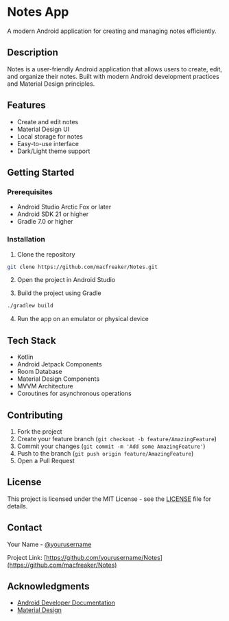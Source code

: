 # Notes App

A modern Android application for creating and managing notes efficiently.

## Description

Notes is a user-friendly Android application that allows users to create, edit, and organize their notes. Built with modern Android development practices and Material Design principles.

## Features

- Create and edit notes
- Material Design UI
- Local storage for notes
- Easy-to-use interface
- Dark/Light theme support

## Getting Started

### Prerequisites

- Android Studio Arctic Fox or later
- Android SDK 21 or higher
- Gradle 7.0 or higher

### Installation

1. Clone the repository
```bash
git clone https://github.com/macfreaker/Notes.git
```

2. Open the project in Android Studio

3. Build the project using Gradle
```bash
./gradlew build
```

4. Run the app on an emulator or physical device

## Tech Stack

- Kotlin
- Android Jetpack Components
- Room Database
- Material Design Components
- MVVM Architecture
- Coroutines for asynchronous operations

## Contributing

1. Fork the project
2. Create your feature branch (`git checkout -b feature/AmazingFeature`)
3. Commit your changes (`git commit -m 'Add some AmazingFeature'`)
4. Push to the branch (`git push origin feature/AmazingFeature`)
5. Open a Pull Request

## License

This project is licensed under the MIT License - see the [LICENSE](LICENSE) file for details.

## Contact

Your Name - [@yourusername](https://twitter.com/macfreaker)

Project Link: [https://github.com/yourusername/Notes](https://github.com/macfreaker/Notes)

## Acknowledgments

* [Android Developer Documentation](https://developer.android.com/)
* [Material Design](https://material.io/)
